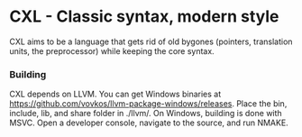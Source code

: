 # CXL - Classic syntax, modern style
CXL aims to be a language that gets rid of old bygones (pointers, translation units, the preprocessor) while keeping the core syntax.
### Building
CXL depends on LLVM. You can get Windows binaries at https://github.com/vovkos/llvm-package-windows/releases. Place the bin, include, lib, and share folder in ./llvm/.
On Windows, building is done with MSVC. Open a developer console, navigate to the source, and run NMAKE.